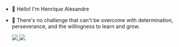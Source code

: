 - 👋 Hello! I'm Henrique Alexandre

- 🌱 There's no challenge that can't be overcome with determination, perseverance, and the willingness to learn and grow.

  <a href='[https://www.linkedin.com/in/henrique-alexandre-de-souza-moreno/](https://www.linkedin.com/in/henrique-alexandre-de-souza-moreno/)'><img src="https://img.shields.io/badge/LinkedIn-0077B5?style=for-the-badge&logo=linkedin&logoColor=white" /> <a/>
  <a href='https://www.youtube.com/@TINaPontaDosDedos'><img src="https://img.shields.io/badge/YouTube-FF0000?style=for-the-badge&logo=youtube&logoColor=white" /> <a/>

